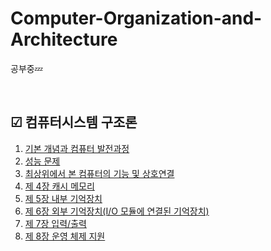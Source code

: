 # Computer-Organization-and-Architecture

공부중💤

<br/>

## ☑ 컴퓨터시스템 구조론

1. [기본 개념과 컴퓨터 발전과정](/제1장)
2. [성능 문제](/제2장)
3. [최상위에서 본 컴퓨터의 기능 및 상호연결](/제3장)
4. [제 4장 캐시 메모리](/제4장)
5. [제 5장 내부 기억장치](/제5장)
6. [제 6장 외부 기억장치(I/O 모듈에 연결된 기억장치)](/제6장)
7. [제 7장 입력/출력](/제7장)
8. [제 8장 운영 체제 지원](/제8장)
